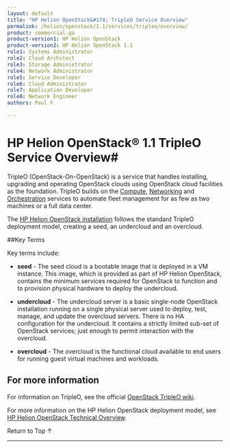 ```yaml
---
layout: default
title: "HP Helion OpenStack&#174; TripleO Service Overview"
permalink: /helion/openstack/1.1/services/tripleo/overview/
product: commercial.ga
product-version1: HP Helion OpenStack
product-version2: HP Helion OpenStack 1.1
role1: Systems Administrator 
role2: Cloud Architect 
role3: Storage Administrator 
role4: Network Administrator 
role5: Service Developer 
role6: Cloud Administrator 
role7: Application Developer 
role8: Network Engineer 
authors: Paul F

---
```

<!--PUBLISHED-->

<script>

function PageRefresh {
onLoad="window.refresh"
}

PageRefresh();

</script>

<!--
<p style="font-size: small;"> <a href="/helion/openstack/1.1/services/dns/overview/">&#9664; PREV</a> | <a href="/helion/openstack/1.1/services/overview/">&#9650; UP</a> | <a href="/helion/openstack/1.1/services/compute/overview/"> NEXT &#9654</a> </p>
-->

# HP Helion OpenStack&reg; 1.1 TripleO Service Overview#

TripleO (OpenStack-On-OpenStack) is a service that handles installing, upgrading and operating OpenStack clouds using OpenStack cloud facilities as the foundation. TripleO builds on the [Compute](/helion/openstack/1.1/services/compute/overview/), [Networking](/helion/openstack/1.1/services/networking/overview/) and [Orchestration](/helion/openstack/1.1/services/orchestration/overview/) services to automate fleet management for as few as two machines or a full data center.

The [HP Helion OpenStack installation](/helion/openstack/1.1/install/overview/) follows the standard TripleO deployment model, creating a seed, an undercloud and an overcloud.


##Key Terms

Key terms include:

- **seed** - The seed cloud is a bootable image that is deployed in a VM instance. This image, which is provided as part of HP Helion OpenStack, contains the minimum services required for OpenStack to function and to provision physical hardware to deploy the undercloud.

- **undercloud** - The undercloud server is a basic single-node OpenStack installation running on a single physical server used to deploy, test, manage, and update the overcloud servers. There is no HA configuration for the undercloud. It contains a strictly limited sub-set of OpenStack services; just enough to  permit interaction with the overcloud. 

- **overcloud** - The overcloud is the functional cloud available to end users for running guest virtual machines and workloads. 

## For more information ##

For information on TripleO, see the official [OpenStack TripleO wiki](https://wiki.openstack.org/wiki/TripleO).

For more information on the HP Helion OpenStack deployment model, see [HP Helion OpenStack Technical Overview](/helion/openstack/1.1/technical-overview/).

 <a href="#top" style="padding:14px 0px 14px 0px; text-decoration: none;"> Return to Top &#8593; </a>

----

